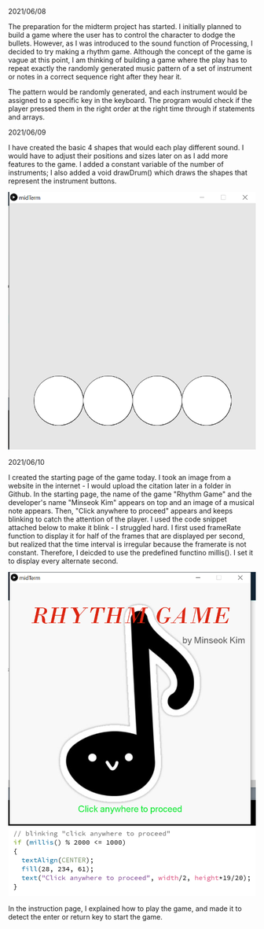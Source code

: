 2021/06/08

The preparation for the midterm project has started. I initially planned to build a game where the user has to control the character to dodge the bullets. However, as I was introduced to the sound function of Processing, I decided to try making a rhythm game. Although the concept of the game is vague at this point, I am thinking of building a game where the play has to repeat exactly the randomly generated music pattern of a set of instrument or notes in a correct sequence right after they hear it. 

The pattern would be randomly generated, and each instrument would be assigned to a specific key in the keyboard. The program would check if the player pressed them in the right order at the right time through if statements and arrays. 


2021/06/09

I have created the basic 4 shapes that would each play different sound. I would have to adjust their positions and sizes later on as I add more features to the game. I added a constant variable of the number of instruments; I also added a void drawDrum() which draws the shapes that represent the instrument buttons.

![](https://github.com/MinseokKim0813/IntroToIM/blob/main/midtermProject/Screenshots/screenshot.PNG?raw=true)

2021/06/10

I created the starting page of the game today. I took an image from a website in the internet - I would upload the citation later in a folder in Github. In the starting page, the name of the game "Rhythm Game" and the developer's name "Minseok Kim" appears on top and an image of a musical note appears. Then, "Click anywhere to proceed" appears and keeps blinking to catch the attention of the player. I used the code snippet attached below to make it blink - I struggled hard. I first used frameRate function to display it for half of the frames that are displayed per second, but realized that the time interval is irregular because the framerate is not constant. Therefore, I deicded to use the predefined functino millis(). I set it to display every alternate second.

![](https://github.com/MinseokKim0813/IntroToIM/blob/main/midtermProject/Screenshots/startPage.PNG?raw=true)
![](https://github.com/MinseokKim0813/IntroToIM/blob/main/midtermProject/Screenshots/startPageCode.PNG?raw=true)


In the instruction page, I explained how to play the game, and made it to detect the enter or return key to start the game.
